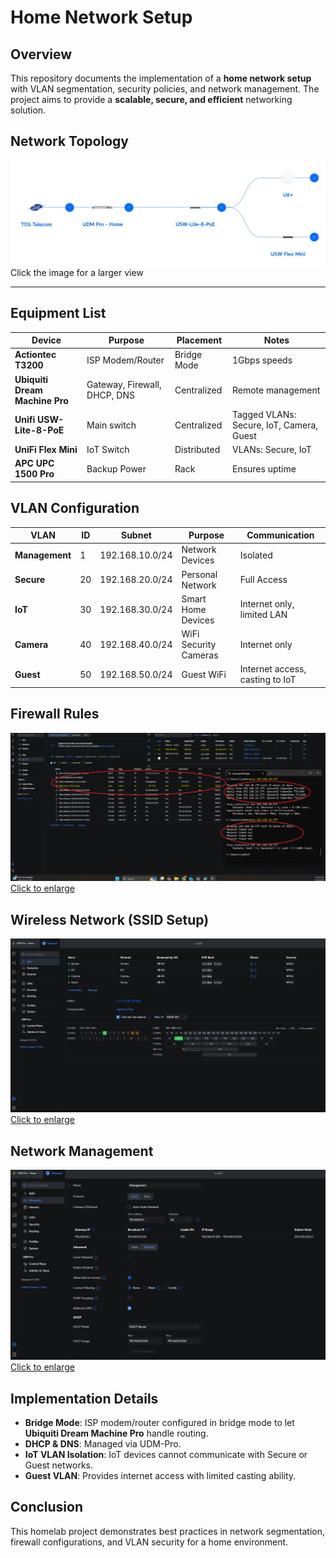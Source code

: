 # Home Network Setup

## Overview
This repository documents the implementation of a **home network setup** with VLAN segmentation, security policies, and network management. The project aims to provide a **scalable, secure, and efficient** networking solution.

## Network Topology
[![Network Topology](https://raw.githubusercontent.com/JoHaa-D/Homelab_Projects/main/network-setup/.images/Topology.jpg)](https://raw.githubusercontent.com/JoHaa-D/Homelab_Projects/main/network-setup/.images/Topology.jpg)
Click the image for a larger view


---

## Equipment List
| Device | Purpose | Placement | Notes |
|--------|---------|-----------|-------|
| **Actiontec T3200** | ISP Modem/Router | Bridge Mode | 1Gbps speeds |
| **Ubiquiti Dream Machine Pro** | Gateway, Firewall, DHCP, DNS | Centralized | Remote management |
| **Unifi USW-Lite-8-PoE** | Main switch | Centralized | Tagged VLANs: Secure, IoT, Camera, Guest |
| **UniFi Flex Mini** | IoT Switch | Distributed | VLANs: Secure, IoT |
| **APC UPC 1500 Pro** | Backup Power | Rack | Ensures uptime |

## VLAN Configuration
| VLAN | ID | Subnet | Purpose | Communication |
|------|----|--------|---------|--------------|
| **Management** | 1 | 192.168.10.0/24 | Network Devices | Isolated |
| **Secure** | 20 | 192.168.20.0/24 | Personal Network | Full Access |
| **IoT** | 30 | 192.168.30.0/24 | Smart Home Devices | Internet only, limited LAN |
| **Camera** | 40 | 192.168.40.0/24 | WiFi Security Cameras | Internet only |
| **Guest** | 50 | 192.168.50.0/24 | Guest WiFi | Internet access, casting to IoT |

## Firewall Rules
![Firewall Rules](https://raw.githubusercontent.com/JoHaa-D/Homelab_Projects/main/network-setup/.images/Firewall_rules.jpg)
[Click to enlarge](https://raw.githubusercontent.com/JoHaa-D/Homelab_Projects/main/network-setup/.images/Firewall_rules.jpg)

## Wireless Network (SSID Setup)
![WiFi SSID Network](https://raw.githubusercontent.com/JoHaa-D/Homelab_Projects/main/network-setup/.images/WIFI_SSID_Network.jpg)
[Click to enlarge](https://raw.githubusercontent.com/JoHaa-D/Homelab_Projects/main/network-setup/.images/WIFI_SSID_Network.jpg)

## Network Management
![Network Management](https://raw.githubusercontent.com/JoHaa-D/Homelab_Projects/main/network-setup/.images/Network_Management.jpg)
[Click to enlarge](https://raw.githubusercontent.com/JoHaa-D/Homelab_Projects/main/network-setup/.images/Network_Management.jpg)

## Implementation Details
- **Bridge Mode**: ISP modem/router configured in bridge mode to let **Ubiquiti Dream Machine Pro** handle routing.
- **DHCP & DNS**: Managed via UDM-Pro.
- **IoT VLAN Isolation**: IoT devices cannot communicate with Secure or Guest networks.
- **Guest VLAN**: Provides internet access with limited casting ability.

## Conclusion
This homelab project demonstrates best practices in network segmentation, firewall configurations, and VLAN security for a home environment.

